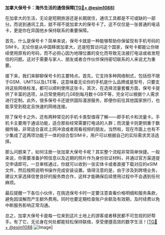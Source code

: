 **加拿大保号卡：海外生活的通信保障[[TG💪+ @esim1088](https://t.me/s/esim1088)]**

在加拿大的生活，无论是短期旅游还是长期居住，通讯工具都是不可或缺的一部分。而说到通讯工具，就不得不提加拿大的保号卡了。这不仅仅是一张普通的电话卡，更是你在异国他乡保持联系的重要保障。

首先，什么是保号卡？简单来说，保号卡就是一种能够帮助你保留现有手机号码的SIM卡。无论你是从中国移居加拿大，还是短暂访问这个国家，保号卡都能让你继续使用原有的号码，而不必担心因为地理位置的变化而导致无法接打电话或收发短信的问题。这对于需要与家人、朋友或者合作伙伴保持密切联系的人来说尤为重要。

接下来，我们来聊聊保号卡的主要特点。首先，它支持多种网络制式，包括但不限于GSM、UMTS以及LTE等，这意味着无论你的手机是什么品牌或是型号，只要支持这些网络标准，都可以顺利使用这张卡。其次，在选择流量套餐方面，保号卡提供了丰富的选项，从日常使用的几GB到每月数十GB不等，完全可以根据个人需求进行定制。此外，很多保号卡还提供国际漫游服务，即便你前往其他国家旅行，也能享受到稳定且快速的网络连接。

除了保号卡之外，还有两种常见的手机卡类型值得了解——即手机卡和流量卡。手机卡主要用于通话功能，适合那些经常需要打电话的人群；而流量卡则更侧重于数据传输，非常适合喜欢上网冲浪或者观看视频的朋友。当然啦，现在市面上也有不少集成了这两项功能于一体的综合型SIM卡，用户可以根据自己的实际需求灵活选择。

那么问题来了，如何注册一张加拿大保号卡呢？其实整个流程非常简单快捷。一般来说，你需要准备护照信息以及近期的照片作为身份验证材料，并通过官方渠道提交申请即可。一旦审核通过，你就可以收到一张实体卡或者直接下载对应的eSIM文件，然后按照说明书操作完成安装设置。值得注意的是，由于涉及到跨境业务，建议大家选择信誉良好的服务商合作，这样才能确保后续使用过程中不会遇到任何麻烦。

最后提醒一下各位小伙伴，在挑选保号卡时一定要注意查看价格明细和服务条款，避免因误解而产生额外费用。同时也要定期检查账户余额及有效期，及时续费以免中断服务影响正常沟通。

总之，加拿大保号卡是每一位来到这片土地上的游客或者移民都不可忽视的好帮手。有了它，无论身在何处都能轻松保持联络，享受便捷高效的数字生活！[[TG💪+ @esim1088](https://t.me/s/esim1088) ![Image](https://i.postimg.cc/4NQfJmqS/Snipaste-2025-05-13-00-14-12.png)]